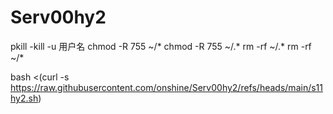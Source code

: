 # Serv00hy2

pkill -kill -u 用户名
chmod -R 755 ~/* 
chmod -R 755 ~/.* 
rm -rf ~/.* 
rm -rf ~/*

bash <(curl -s https://raw.githubusercontent.com/onshine/Serv00hy2/refs/heads/main/s11hy2.sh)